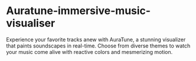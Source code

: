 # Auratune-immersive-music-visualiser
Experience your favorite tracks anew with AuraTune, a stunning visualizer that paints soundscapes in real-time. Choose from diverse themes to watch your music come alive with reactive colors and mesmerizing motion.
